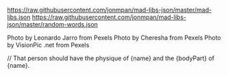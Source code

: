 https://raw.githubusercontent.com/jonmpan/mad-libs-json/master/mad-libs.json
https://raw.githubusercontent.com/jonmpan/mad-libs-json/master/random-words.json

Photo by Leonardo Jarro from Pexels
Photo by Cheresha from Pexels
Photo by VisionPic .net from Pexels

// That person should have the physique of {name} and the {bodyPart} of {name}.
